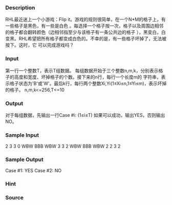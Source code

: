 
### Description
RHL最近迷上一个小游戏：Flip it。游戏的规则很简单，在一个N*M的格子上，有一些格子是黑色，有一些是白色
。每选择一个格子按一次，格子以及周围边相邻的格子都会翻转颜色（边相邻指至少与该格子有一条公共边的格子
），黑变白，白变黑。RHL希望把所有格子都变成白色的。不幸的是，有一些格子坏掉了，无法被按下。这时，它
可以完成游戏吗？
### Input
第一行一个整数T，表示T组数据。
每组数据开始于三个整数n,m,k，分别表示格子的高度和宽度、坏掉格子的个数。接下来的n行，每行一个长度m的
字符串，表示格子状态为'B'或'W'。最后k行，每行两个整数Xi,Yi(1≤Xi≤n,1≤Yi≤m)，表示坏掉的格子。
n,m,k<=256,T<=10
### Output
对于每组数据，先输出一行Case #i: (1≤i≤T)
如果可以成功，输出YES，否则输出NO。
### Sample Input
2
3 3 0
WBW
BBB
WBW
3 3 2
WBW
BBB
WBW
2 2
3 2
### Sample Output
Case #1:
YES
Case #2:
NO
### Hint

### Source
